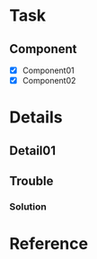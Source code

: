 # Task
<!--새로 작성, 변경된 컴포넌트-->
## Component
- [x] Component01
- [x] Component02

# Details
<!--새롭게 알게된 사항, 트러블 슈팅-->
## Detail01

## Trouble
### Solution

# Reference
<!--참고 링크-->
[]()

